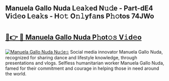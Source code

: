 ## Manuela Gallo Nuda L𝚎a𝚔ed N𝚞𝚍e - Part-dE4 Vi𝚍𝚎o L𝚎a𝚔s - H𝚘𝚝 O𝚗𝚕yf𝚊ns P𝚑𝚘tos 74JWo

# <h2><a href="http://kfbvhr.oniu.top/?m=Manuela+Gallo+Nuda">🔗👉 🔴 Manuela Gallo Nuda P𝚑ot𝚘𝚜 V𝚒d𝚎o</a></h2>

[![Manuela Gallo Nuda Nu𝚍e𝚜](https://i.imgur.com/0qMVB7G.gif)](http://kfbvhr.oniu.top/?m=Manuela+Gallo+Nuda)
Social media innovator Manuela Gallo Nuda, recognized for sharing dance and lifestyle knowledge, through presentations and vlogs. Selfless humanitarian worker Manuela Gallo Nuda, famed for their commitment and courage in helping those in need around the world.  
